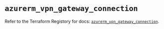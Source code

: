 # `azurerm_vpn_gateway_connection`

Refer to the Terraform Registory for docs: [`azurerm_vpn_gateway_connection`](https://registry.terraform.io/providers/hashicorp/azurerm/3.0.2/docs/resources/vpn_gateway_connection).
